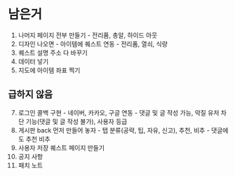 # 남은거

1. 나머지 페이지 전부 만들기 - 전리품, 총알, 하이드 아웃
2. 디자인 나오면 - 아이템에 퀘스트 연동 - 전리품, 열쇠, 식량
3. 퀘스트 설명 주소 다 바꾸기
4. 데이터 넣기
5. 지도에 아이템 좌표 찍기

## 급하지 않음

7. 로그인 콜백 구현 - 네이버, 카카오, 구글 연동 - 댓글 및 글 작성 가능, 악질 유저 차단 기능(댓글 및 글 작성 불가), 사용자 등급
8. 게시판 back 먼저 만들어 놓자 - 탭 분류(공략, 팁, 자유, 신고), 추천, 비추 - 댓글에도 추천 비추
9. 사용자 저장 퀘스트 페이지 만들기
10. 공지 사항
11. 패치 노트
